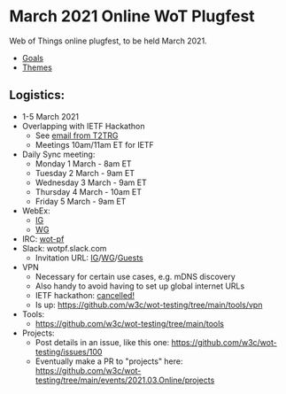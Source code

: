 # March 2021 Online WoT Plugfest
Web of Things online plugfest, to be held March 2021.
* [Goals](goals/README.md)
* [Themes](themes/README.md)

## Logistics:
* 1-5 March 2021
* Overlapping with IETF Hackathon
    - See [email from T2TRG](https://lists.w3.org/Archives/Member/member-wot-wg/2021Feb/0014.html)
    - Meetings 10am/11am ET for IETF 
* Daily Sync meeting: 
    - Monday 1 March - 8am ET 
    - Tuesday 2 March - 9am ET
    - Wednesday 3 March - 9am ET
    - Thursday 4 March - 10am ET
    - Friday 5 March - 9am ET
* WebEx: 
    - [IG](https://lists.w3.org/Archives/Member/member-wot-ig/2021Feb/0010.html)
    - [WG](https://lists.w3.org/Archives/Member/member-wot-wg/2021Feb/0010.html)
* IRC: [wot-pf](http://irc.w3.org/?channels=wot-pf)
* Slack: wotpf.slack.com
    - Invitation URL: [IG](https://lists.w3.org/Archives/Member/member-wot-ig/2021Feb/0013.html)/[WG](https://lists.w3.org/Archives/Member/member-wot-wg/2021Feb/0013.html)/[Guests](https://lists.w3.org/Archives/Member/member-wot-guests/2021Feb/0004.html)
* VPN
    - Necessary for certain use cases, e.g. mDNS discovery
    - Also handy to avoid having to set up global internet URLs
    - IETF hackathon: [cancelled!](https://trac.ietf.org/trac/ietf/meeting/wiki/110hackathon#Network)
    - Is up: https://github.com/w3c/wot-testing/tree/main/tools/vpn
* Tools:
    - https://github.com/w3c/wot-testing/tree/main/tools
* Projects:
    - Post details in an issue, like this one: https://github.com/w3c/wot-testing/issues/100
    - Eventually make a PR to "projects" here:  https://github.com/w3c/wot-testing/tree/main/events/2021.03.Online/projects 
     
